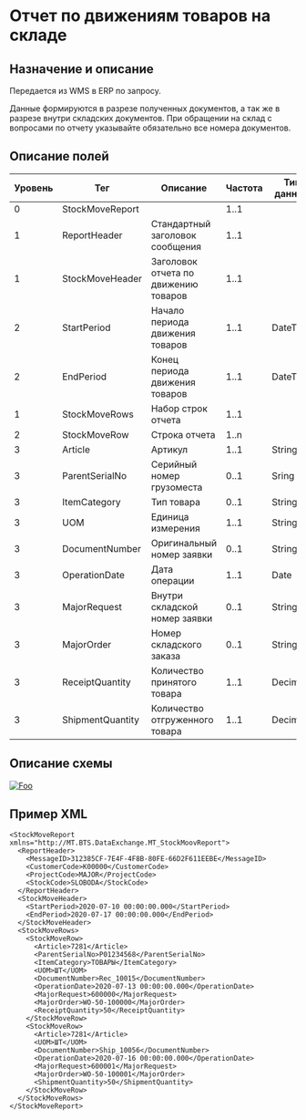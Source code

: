# Отчет по движениям товаров на складе

## Назначение и описание
Передается из WMS в ERP по запросу.

Данные формируются в разрезе полученных документов, а так же в разрезе внутри складских документов. При обращении на склад с вопросами по отчету указывайте обязательно все номера документов.

## Описание полей

Уровень | Тег | Описание | Частота | Тип данных | Размер поля | Комментарий
--------|-----|----------|---------|------------|-------------|------------
0       | StockMoveReport  |                                | 1..1          |            |             |
1       | ReportHeader     | Стандартный заголовок сообщения      | 1..1    |            |             | Общая структура сообщения
1       | StockMoveHeader  | Заголовок отчета по движению товаров | 1..1    |            |             |                          
2       | StartPeriod      | Начало периода движения товаров      | 1..1    | DateTime   |             |
2       | EndPeriod        | Конец периода движения товаров       | 1..1    | DateTime   |             |
1       | StockMoveRows    | Набор строк отчета                   | 1..1    |            |             |                          
2       | StockMoveRow     | Строка отчета                        | 1..n    |            |             |                          
3       | Article          | Артикул                              | 1..1    | String     | 100         |                          
3       | ParentSerialNo   | Серийный номер грузоместа            | 0..1    | Sring      | 20          |                          
3       | ItemCategory     | Тип товара                           | 0..1    | String     | 10          |                          
3       | UOM              | Единица измерения                    | 1..1    | String     | 10          |                          
3       | DocumentNumber   | Оригинальный номер заявки            | 0..1    | String     | 50          |                          
3       | OperationDate    | Дата операции                        | 1..1    | Date       |             |                          
3       | MajorRequest     | Внутри складской номер заявки        | 0..1    | String     | 20          |                          
3       | MajorOrder       | Номер складского заказа              | 0..1    | String     | 20          |                          
3       | ReceiptQuantity  | Количество принятого товара          | 1..1    | Decimal    |             |                          
3       | ShipmentQuantity | Количество отгруженного товара       | 1..1    | Decimal    |             |                          

## Описание схемы
<a href="https://github.com/MajorTerminal/MTXML/blob/master/XSD/MT_StockMoveReport.xsd" rel="XSD">![Foo](https://user-images.githubusercontent.com/22858622/134012526-73d1b128-a2cd-4d14-8a13-10f81a57c04f.png)</a>

## Пример XML
```
<StockMoveReport xmlns="http://MT.BTS.DataExchange.MT_StockMoovReport">
  <ReportHeader>
    <MessageID>312385CF-7E4F-4F8B-80FE-66D2F611EEBE</MessageID>
    <CustomerCode>К00000</CustomerCode>
    <ProjectCode>MAJOR</ProjectCode>
    <StockCode>SLOBODA</StockCode>
  </ReportHeader>
  <StockMoveHeader>
    <StartPeriod>2020-07-10 00:00:00.000</StartPeriod>
    <EndPeriod>2020-07-17 00:00:00.000</EndPeriod>
  </StockMoveHeader>
  <StockMoveRows>
    <StockMoveRow>
      <Article>7281</Article>
      <ParentSerialNo>P01234568</ParentSerialNo>
      <ItemCategory>ТОВАРЫ</ItemCategory>
      <UOM>ШТ</UOM>
      <DocumentNumber>Rec_10015</DocumentNumber>
      <OperationDate>2020-07-13 00:00:00.000</OperationDate>
      <MajorRequest>600000</MajorRequest>
      <MajorOrder>WO-50-100000</MajorOrder>
      <ReceiptQuantity>50</ReceiptQuantity>
    </StockMoveRow>
    <StockMoveRow>
      <Article>7281</Article>
      <UOM>ШТ</UOM>
      <DocumentNumber>Ship_10056</DocumentNumber>
      <OperationDate>2020-07-16 00:00:00.000</OperationDate>
      <MajorRequest>600001</MajorRequest>
      <MajorOrder>WO-50-100001</MajorOrder>
      <ShipmentQuantity>50</ShipmentQuantity>
    </StockMoveRow>
  </StockMoveRows>
</StockMoveReport>
```
